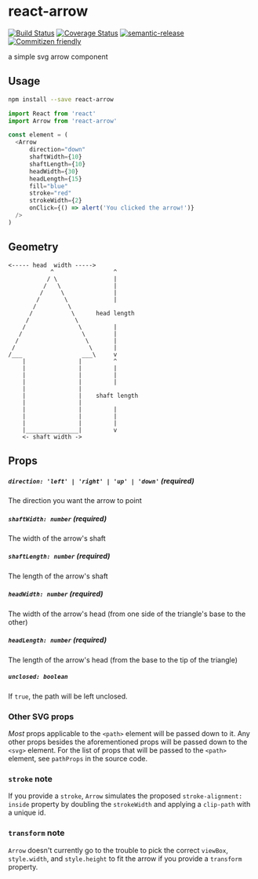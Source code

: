 # react-arrow

[![Build Status](https://travis-ci.org/jcoreio/react-arrow.svg?branch=master)](https://travis-ci.org/jcoreio/react-arrow)
[![Coverage Status](https://coveralls.io/repos/github/jcoreio/react-arrow/badge.svg?branch=master)](https://coveralls.io/github/jcoreio/react-arrow?branch=master)
[![semantic-release](https://img.shields.io/badge/%20%20%F0%9F%93%A6%F0%9F%9A%80-semantic--release-e10079.svg)](https://github.com/semantic-release/semantic-release)
[![Commitizen friendly](https://img.shields.io/badge/commitizen-friendly-brightgreen.svg)](http://commitizen.github.io/cz-cli/)

a simple svg arrow component

## Usage

```sh
npm install --save react-arrow
```

```js
import React from 'react'
import Arrow from 'react-arrow'

const element = (
  <Arrow
      direction="down"
      shaftWidth={10}
      shaftLength={10}
      headWidth={30}
      headLength={15}
      fill="blue"
      stroke="red"
      strokeWidth={2}
      onClick={() => alert('You clicked the arrow!')}
  />
)
```

## Geometry

```
<----- head  width ----->
            ^                 ^
           / \                |
          /   \               |
         /     \              |
        /       \             |
       /         \
      /           \      head length
     /             \
    /               \         |
   /                 \        |
  /                   \       |
 /                     \      |
/___                 ___\     v
    |               |         ^
    |               |         |
    |               |         |
    |               |         |
    |               |
    |               |    shaft length
    |               |
    |               |         |
    |               |         |
    |               |         |
    |_______________|         v
    <- shaft width ->
```

## Props

##### `direction: 'left' | 'right' | 'up' | 'down'` **(required)**

The direction you want the arrow to point

##### `shaftWidth: number` **(required)**

The width of the arrow's shaft

##### `shaftLength: number` **(required)**

The length of the arrow's shaft

##### `headWidth: number` **(required)**

The width of the arrow's head (from one side of the triangle's base to the other)

##### `headLength: number` **(required)**

The length of the arrow's head (from the base to the tip of the triangle)

##### `unclosed: boolean`

If `true`, the path will be left unclosed.

### Other SVG props

*Most* props applicable to the `<path>` element will be passed down to it.  Any other props besides the aforementioned
props will be passed down to the `<svg>` element.  For the list of props that will be passed to the `<path>` element,
see `pathProps` in the source code.

### `stroke` note

If you provide a `stroke`, `Arrow` simulates the proposed `stroke-alignment: inside` property by doubling the
`strokeWidth` and applying a `clip-path` with a unique id.

### `transform` note

`Arrow` doesn't currently go to the trouble to pick the correct `viewBox`, `style.width`, and `style.height` to fit the
arrow if you provide a `transform` property.
